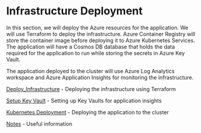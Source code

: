 # Infrastructure Deployment #

In this section, we will deploy the Azure resources for the application. We will use Terraform to deploy the infrastructure. Azure Container Registry will store the container image before deploying it to Azure Kubernetes Services. The application will have a Cosmos DB database that holds the data required for the application to run while storing the secrets in Azure Key Vault.
 
The application deployed to the cluster will use Azure Log Analytics workspace and Azure Application Insights for monitoring the infrastructure. 

[Deploy_Infrastructure](deploy-infrastructure.md) - Deploying the infrastructure using Terraform

[Setup Key Vault](./setup-keyvaults.md) - Setting up Key Vaults for application insights

[Kubernetes Deployment](./kubernetes-deployment.md) - Deploying the application to the cluster

[Notes](./useful-info.md)   - Useful information